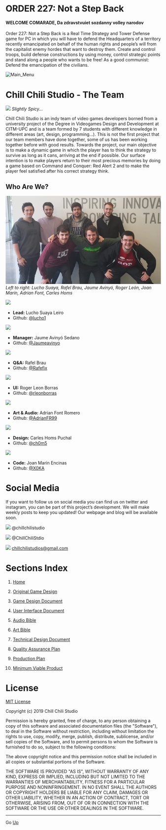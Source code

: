 # ORDER 227: Not a Step Back

#### WELCOME COMARADE, Da zdravstvuiet sozdanny volley narodov

Order 227: Not a Step Back is a Real Time Strategy and Tower Defense game for PC in which you will have to defend the Headquarters of a territory recently emancipated on behalf of the human rights and people’s will from the capitalist enemy hordes that want to destroy them.
Create and control troops, build defense constructions by using money, control strategic points and stand along a people who wants to be free! As a good communist: Defend the emancipation of the civilians.

![Main_Menu](https://raw.githubusercontent.com/ChillChiliStudio/Order227/gh-pages/Graphic%20Resources/UI%20Document/Main_Menu_Gif.gif)

# Chill Chili Studio - The Team
![](https://raw.githubusercontent.com/ChillChiliStudio/Order_227/gh-pages/Graphic%20Resources/Logo.png)
                        *Slightly Spicy...*

Chill Chili Studio is an indy team of video games developers borned from a university project of the Degree in Videogames Design and Development at CITM-UPC and is a team formed by 7 students with different knowledge in different areas (art, design, programming…). This is not the first project that our team members have done together, some of us has been working together before with good results.
Towards the project, our main objective is to make a dynamic game in which the player has to think the strategy to survive as long as it cans, arriving at the end if possible. Our surface intention is to make players return to their most precious memories by doing a game based on Command and Conquer: Red Alert 2 and to make the player feel satisfied after his correct strategy think.

## Who Are We?
![The Team](https://raw.githubusercontent.com/ChillChiliStudio/Order227/gh-pages/Graphic%20Resources/Members%20Fotos/team_photo.png)
*Left to right: Lucho Suaya, Rafel Brau, Jaume Avinyó, Roger León, Joan Marín, Adrian Font, Carles Homs*

![](https://raw.githubusercontent.com/ChillChiliStudio/Order_227/gh-pages/Graphic%20Resources/Members%20Fotos/Lucho.png)
* **Lead:** Lucho Suaya Leiro
*  Github: [@lucho1](https://github.com/lucho1)

![](https://raw.githubusercontent.com/ChillChiliStudio/Order_227/gh-pages/Graphic%20Resources/Members%20Fotos/James.png)
* **Manager:** Jaume Avinyó Sedano
*  Github: [@Jaumeavinyo](https://github.com/Jaumeavinyo)

![](https://raw.githubusercontent.com/ChillChiliStudio/Order_227/gh-pages/Graphic%20Resources/Members%20Fotos/Rafel.png)
* **Q&A:** Rafel Brau
*  Github: [@Rafefix](https://github.com/Rafefix) 

![](https://raw.githubusercontent.com/ChillChiliStudio/Order_227/gh-pages/Graphic%20Resources/Members%20Fotos/Ruier.png)
* **UI:** Roger Leon Borras
*  Github: [@rleonborras](https://github.com/rleonborras) 

![](https://raw.githubusercontent.com/ChillChiliStudio/Order_227/gh-pages/Graphic%20Resources/Members%20Fotos/andriang.png)
* **Art & Audio:** Adrian Font Romero
*  Github: [@AdrianFR99](https://github.com/AdrianFR99)

![](https://raw.githubusercontent.com/ChillChiliStudio/Order_227/gh-pages/Graphic%20Resources/Members%20Fotos/KRLS.png)
* **Design:** Carles Homs Puchal
*  Github: [@ch0m5](https://github.com/ch0m5)

![](https://raw.githubusercontent.com/ChillChiliStudio/Order_227/gh-pages/Graphic%20Resources/Members%20Fotos/Joan.png)
* **Code:** Joan Marin Encinas
*  Github: [@X0KA](https://github.com/X0KA)

# Social Media
If you want to follow us on social media you can find us on twitter and instagram, you can be part of this project’s development. We will make weekly posts to keep you updated!
Our webpage and blog will be available soon.

![](https://raw.githubusercontent.com/ChillChiliStudio/Order_227/gh-pages/Graphic%20Resources/iglogo.jpg) @chillchilistudio

![](https://raw.githubusercontent.com/ChillChiliStudio/Order_227/gh-pages/Graphic%20Resources/twitter%20logo.png) @ChillChiliStdio

![](https://raw.githubusercontent.com/ChillChiliStudio/Order_227/gh-pages/Graphic%20Resources/gmaillogo.png) chillchilistudios@gmail.com

# Sections Index
1. [Home](https://github.com/ChillChiliStudio/Order_227/wiki/Home)

2. [Original Game Design](https://github.com/ChillChiliStudio/Order_227/wiki/Original-Game-Design)

3. [Game Design Document](https://github.com/ChillChiliStudio/Order_227/wiki/Game-Design_Document)

4. [User Interface Document](https://github.com/ChillChiliStudio/Order_227/wiki/User-Interface-Document)

5. [Audio Bible](https://github.com/ChillChiliStudio/Order_227/wiki/Audio-Bible)

6. [Art Bible](https://github.com/ChillChiliStudio/Order_227/wiki/Art-Bible)

7. [Technical Design Document](https://github.com/ChillChiliStudio/Order_227/wiki/Technical-Design-Document)

8. [Quality Assurance Plan](https://github.com/ChillChiliStudio/Order_227/wiki/Quality-Assurance-Plan)

9. [Production Plan](https://github.com/ChillChiliStudio/Order_227/wiki/Production-Plan)

10. [Minimum Viable Product](https://github.com/ChillChiliStudio/Order_227/wiki/Minimum-Viable-Product)

# License 
[MIT License](https://github.com/ChillChiliStudio/Order_227/blob/master/LICENSE)

Copyright (c) 2019 Chill Chili Studio

Permission is hereby granted, free of charge, to any person obtaining a copy
of this software and associated documentation files (the "Software"), to deal
in the Software without restriction, including without limitation the rights
to use, copy, modify, merge, publish, distribute, sublicense, and/or sell
copies of the Software, and to permit persons to whom the Software is
furnished to do so, subject to the following conditions:

The above copyright notice and this permission notice shall be included in all
copies or substantial portions of the Software.

THE SOFTWARE IS PROVIDED "AS IS", WITHOUT WARRANTY OF ANY KIND, EXPRESS OR
IMPLIED, INCLUDING BUT NOT LIMITED TO THE WARRANTIES OF MERCHANTABILITY,
FITNESS FOR A PARTICULAR PURPOSE AND NONINFRINGEMENT. IN NO EVENT SHALL THE
AUTHORS OR COPYRIGHT HOLDERS BE LIABLE FOR ANY CLAIM, DAMAGES OR OTHER
LIABILITY, WHETHER IN AN ACTION OF CONTRACT, TORT OR OTHERWISE, ARISING FROM,
OUT OF OR IN CONNECTION WITH THE SOFTWARE OR THE USE OR OTHER DEALINGS IN THE
SOFTWARE.

***
Go [Up](#welcome-comarade-da-zdravstvuiet-sozdanny-volley-narodov)
